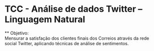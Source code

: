 # TCC - Análise de dados Twitter – Linguagem Natural

** Objetivo: 
<br>Mensurar a satisfação dos clientes finais dos Correios através da rede social Twitter, aplicando técnicas de análise de sentimentos.
